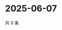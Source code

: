 # 2025-06-07

共 0 条

<!-- BEGIN ZHIHUVIDEO -->
<!-- 最后更新时间 Sat Jun 07 2025 20:19:15 GMT+0800 (China Standard Time) -->

<!-- END ZHIHUVIDEO -->
